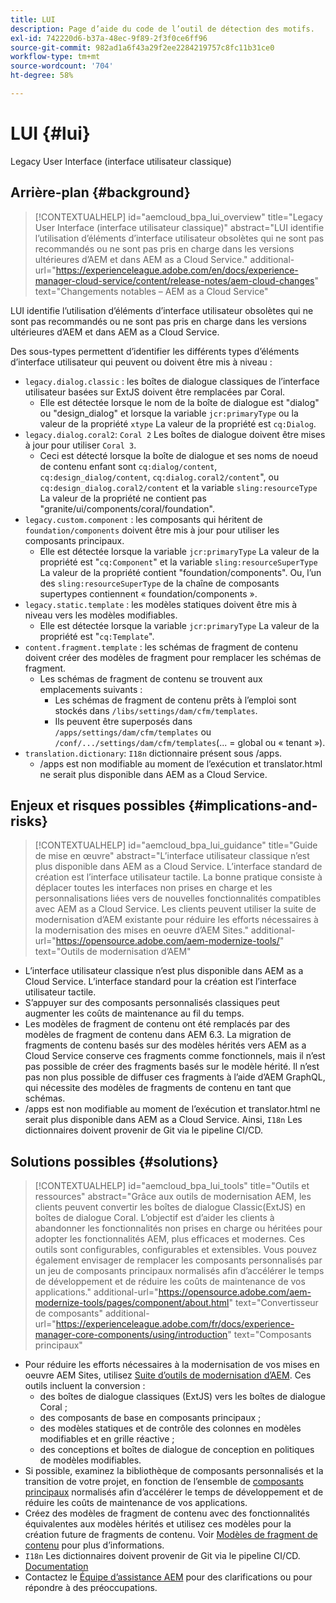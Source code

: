 ```yaml
---
title: LUI
description: Page d’aide du code de l’outil de détection des motifs.
exl-id: 742220d6-b37a-48ec-9f89-2f3f0ce6ff96
source-git-commit: 982ad1a6f43a29f2ee2284219757c8fc11b31ce0
workflow-type: tm+mt
source-wordcount: '704'
ht-degree: 58%

---
```


# LUI {#lui}

Legacy User Interface (interface utilisateur classique)

## Arrière-plan {#background}

>[!CONTEXTUALHELP]
>id="aemcloud_bpa_lui_overview"
>title="Legacy User Interface (interface utilisateur classique)"
>abstract="LUI identifie l’utilisation d’éléments d’interface utilisateur obsolètes qui ne sont pas recommandés ou ne sont pas pris en charge dans les versions ultérieures d’AEM et dans AEM as a Cloud Service."
>additional-url="https://experienceleague.adobe.com/en/docs/experience-manager-cloud-service/content/release-notes/aem-cloud-changes" text="Changements notables – AEM as a Cloud Service"

LUI identifie l’utilisation d’éléments d’interface utilisateur obsolètes qui ne sont pas recommandés ou ne sont pas pris en charge dans les versions ultérieures d’AEM et dans AEM as a Cloud Service.

Des sous-types permettent d’identifier les différents types d’éléments d’interface utilisateur qui peuvent ou doivent être mis à niveau :

* `legacy.dialog.classic` : les boîtes de dialogue classiques de l’interface utilisateur basées sur ExtJS doivent être remplacées par Coral.
   * Elle est détectée lorsque le nom de la boîte de dialogue est &quot;dialog&quot; ou &quot;design_dialog&quot; et lorsque la variable `jcr:primaryType` ou la valeur de la propriété `xtype` La valeur de la propriété est `cq:Dialog`.
* `legacy.dialog.coral2`: `Coral 2` Les boîtes de dialogue doivent être mises à jour pour utiliser `Coral 3`.
   * Ceci est détecté lorsque la boîte de dialogue et ses noms de noeud de contenu enfant sont `cq:dialog/content`,
     `cq:design_dialog/content`, `cq:dialog.coral2/content`&quot;, ou `cq:design_dialog.coral2/content`
et la variable `sling:resourceType` La valeur de la propriété ne contient pas &quot;granite/ui/components/coral/foundation&quot;.
* `legacy.custom.component` : les composants qui héritent de `foundation/components` doivent être mis à jour pour utiliser les composants principaux.
   * Elle est détectée lorsque la variable `jcr:primaryType` La valeur de la propriété est &quot;`cq:Component`&quot; et la variable
     `sling:resourceSuperType` La valeur de la propriété contient &quot;foundation/components&quot;. Ou, l’un des
     `sling:resourceSuperType` de la chaîne de composants supertypes contiennent « foundation/components ».
* `legacy.static.template` : les modèles statiques doivent être mis à niveau vers les modèles modifiables.
   * Elle est détectée lorsque la variable `jcr:primaryType` La valeur de la propriété est &quot;`cq:Template`&quot;.
* `content.fragment.template` : les schémas de fragment de contenu doivent créer des modèles de fragment pour remplacer les schémas de fragment.
   * Les schémas de fragment de contenu se trouvent aux emplacements suivants :
      * Les schémas de fragment de contenu prêts à l’emploi sont stockés dans `/libs/settings/dam/cfm/templates`.
      * Ils peuvent être superposés dans `/apps/settings/dam/cfm/templates` ou `/conf/.../settings/dam/cfm/templates`(... = global ou « tenant »).
* `translation.dictionary`: `I18n` dictionnaire présent sous /apps.
   * /apps est non modifiable au moment de l’exécution et translator.html ne serait plus disponible dans AEM as a Cloud Service.

## Enjeux et risques possibles {#implications-and-risks}

>[!CONTEXTUALHELP]
>id="aemcloud_bpa_lui_guidance"
>title="Guide de mise en œuvre"
>abstract="L’interface utilisateur classique n’est plus disponible dans AEM as a Cloud Service. L’interface standard de création est l’interface utilisateur tactile. La bonne pratique consiste à déplacer toutes les interfaces non prises en charge et les personnalisations liées vers de nouvelles fonctionnalités compatibles avec AEM as a Cloud Service. Les clients peuvent utiliser la suite de modernisation d’AEM existante pour réduire les efforts nécessaires à la modernisation des mises en oeuvre d’AEM Sites."
>additional-url="https://opensource.adobe.com/aem-modernize-tools/" text="Outils de modernisation d’AEM"

* L’interface utilisateur classique n’est plus disponible dans AEM as a Cloud Service. L’interface standard pour la création est l’interface utilisateur tactile.
* S’appuyer sur des composants personnalisés classiques peut augmenter les coûts de maintenance au fil du temps.
* Les modèles de fragment de contenu ont été remplacés par des modèles de fragment de contenu dans AEM 6.3. La migration de fragments de contenu basés sur des modèles hérités vers AEM as a Cloud Service conserve ces fragments comme fonctionnels, mais il n’est pas possible de créer des fragments basés sur le modèle hérité. Il n’est pas non plus possible de diffuser ces fragments à l’aide d’AEM GraphQL, qui nécessite des modèles de fragments de contenu en tant que schémas.
* /apps est non modifiable au moment de l’exécution et translator.html ne serait plus disponible dans AEM as a Cloud Service. Ainsi, `I18n` Les dictionnaires doivent provenir de Git via le pipeline CI/CD.

## Solutions possibles {#solutions}

>[!CONTEXTUALHELP]
>id="aemcloud_bpa_lui_tools"
>title="Outils et ressources"
>abstract="Grâce aux outils de modernisation AEM, les clients peuvent convertir les boîtes de dialogue Classic(ExtJS) en boîtes de dialogue Coral. L’objectif est d’aider les clients à abandonner les fonctionnalités non prises en charge ou héritées pour adopter les fonctionnalités AEM, plus efficaces et modernes. Ces outils sont configurables, configurables et extensibles. Vous pouvez également envisager de remplacer les composants personnalisés par un jeu de composants principaux normalisés afin d’accélérer le temps de développement et de réduire les coûts de maintenance de vos applications."
>additional-url="https://opensource.adobe.com/aem-modernize-tools/pages/component/about.html" text="Convertisseur de composants"
>additional-url="https://experienceleague.adobe.com/fr/docs/experience-manager-core-components/using/introduction" text="Composants principaux"

* Pour réduire les efforts nécessaires à la modernisation de vos mises en oeuvre AEM Sites, utilisez [Suite d’outils de modernisation d’AEM](https://opensource.adobe.com/aem-modernize-tools/). Ces outils incluent la conversion :
   * des boîtes de dialogue classiques (ExtJS) vers les boîtes de dialogue Coral ;
   * des composants de base en composants principaux ;
   * des modèles statiques et de contrôle des colonnes en modèles modifiables et en grille réactive ;
   * des conceptions et boîtes de dialogue de conception en politiques de modèles modifiables.
* Si possible, examinez la bibliothèque de composants personnalisés et la transition de votre projet, en fonction de l’ensemble de [composants principaux](https://experienceleague.adobe.com/fr/docs/experience-manager-core-components/using/introduction) normalisés afin d’accélérer le temps de développement et de réduire les coûts de maintenance de vos applications.
* Créez des modèles de fragment de contenu avec des fonctionnalités équivalentes aux modèles hérités et utilisez ces modèles pour la création future de fragments de contenu. Voir [Modèles de fragment de contenu](https://experienceleague.adobe.com/en/docs/experience-manager-65/content/assets/content-fragments/content-fragments-models) pour plus d’informations.
* `I18n` Les dictionnaires doivent provenir de Git via le pipeline CI/CD. [Documentation](https://experienceleague.adobe.com/en/docs/experience-manager-cloud-service/content/release-notes/aem-cloud-changes#apps-libs-immutable)
* Contactez le [Équipe d’assistance AEM](https://helpx.adobe.com/fr/enterprise/using/support-for-experience-cloud.html) pour des clarifications ou pour répondre à des préoccupations.
